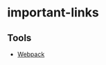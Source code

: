 # important-links

## Tools
- [Webpack](https://www.freecodecamp.org/news/an-intro-to-webpack-what-it-is-and-how-to-use-it-8304ecdc3c60/)
